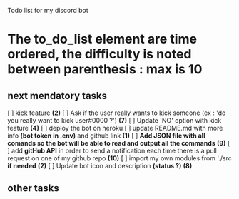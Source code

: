 Todo list for my discord bot

# The to_do_list element are time ordered, the difficulty is noted between parenthesis : max is 10

## next mendatory tasks
[ ] kick feature __(2)__
[ ] Ask if the user really wants to kick someone (ex : 'do you really want to kick user#0000 ?') __(7)__
[ ] Update 'NO' option with kick feature __(4)__
[ ] deploy the bot on heroku
[ ] update README.md with more info **(bot token in .env)** and github link __(1)__
[ ] **Add JSON file with all comands so the bot will be able to read and output all the commands** __(9)__
[ ] add **gitHub API** in order to send a notification each time there is a pull request on one of my github repo __(10)__
[ ] import my own modules from './src __if needed__ __(2)__
[ ] Update bot icon and description **(status ?)** __(8)__

## other tasks
